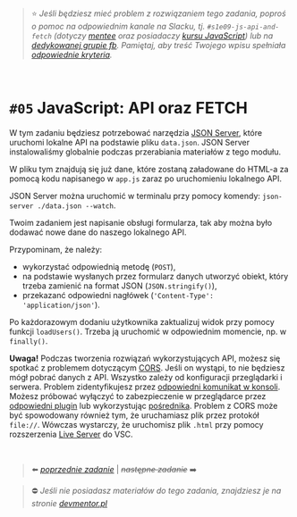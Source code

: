 > :star: *Jeśli będziesz mieć problem z rozwiązaniem tego zadania, poproś o pomoc na odpowiednim kanale na Slacku, tj. `#s1e09-js-api-and-fetch` (dotyczy [mentee](https://devmentor.pl/mentoring-javascript/) oraz posiadaczy [kursu JavaScript](https://devmentor.pl/p/javascript-for-beginners/)) lub na [dedykowanej grupie fb](https://www.facebook.com/groups/155234921740033). Pamiętaj, aby treść Twojego wpisu spełniała [odpowiednie kryteria](https://devmentor.pl/jak-prosic-o-pomoc/).*

&nbsp;

# `#05` JavaScript: API oraz FETCH


W tym zadaniu będziesz potrzebować narzędzia [JSON Server](https://github.com/typicode/json-server), które uruchomi lokalne API na podstawie pliku `data.json`. JSON Server instalowaliśmy globalnie podczas przerabiania materiałów z tego modułu.

W pliku tym znajdują się już dane, które zostaną załadowane do HTML-a za pomocą kodu napisanego w `app.js` zaraz po uruchomieniu lokalnego API.

JSON Server można uruchomić w terminalu przy pomocy komendy: `json-server ./data.json --watch`.

Twoim zadaniem jest napisanie obsługi formularza, tak aby można było dodawać nowe dane do naszego lokalnego API.

Przypominam, że należy:
* wykorzystać odpowiednią metodę (`POST`),
* na podstawie wysłanych przez formularz danych utworzyć obiekt, który trzeba zamienić na format JSON (`JSON.stringify()`),
* przekazanć odpowiedni nagłówek (`'Content-Type': 'application/json'`).

Po każdorazowym dodaniu użytkownika zaktualizuj widok przy pomocy funkcji `loadUsers()`. Trzeba ją uruchomić w odpowiednim momencie, np. w `finally()`.

 **Uwaga!** Podczas tworzenia rozwiązań wykorzystujących API, możesz się spotkać z problemem dotyczącym [CORS](https://sekurak.pl/czym-jest-cors-cross-origin-resource-sharing-i-jak-wplywa-na-bezpieczenstwo/). Jeśli on wystąpi, to nie będziesz mógł pobrać danych z API. Wszystko zależy od konfiguracji przeglądarki i serwera. Problem zidentyfikujesz przez [odpowiedni komunikat w konsoli](https://www.google.com/search?q=cors+problem&source=lnms&tbm=isch). Możesz próbować wyłączyć to zabezpieczenie w przeglądarce przez [odpowiedni plugin](https://chrome.google.com/webstore/detail/moesif-orign-cors-changer/digfbfaphojjndkpccljibejjbppifbc) lub wykorzystując [pośrednika](https://jsonp.afeld.me/).
 Problem z CORS może być spowodowany również tym, że uruchamiasz plik przez protokół `file://`. Wówczas wystarczy, że uruchomisz plik `.html` przy pomocy rozszerzenia [Live Server](https://marketplace.visualstudio.com/items?itemName=ritwickdey.LiveServer) do VSC.


&nbsp;

> :arrow_left: [*poprzednie zadanie*](./../04) | ~~*następne zadanie*~~ :arrow_right:

> :no_entry: *Jeśli nie posiadasz materiałów do tego zadania, znajdziesz je na stronie [devmentor.pl](https://devmentor.pl/p/js-basics/)*

